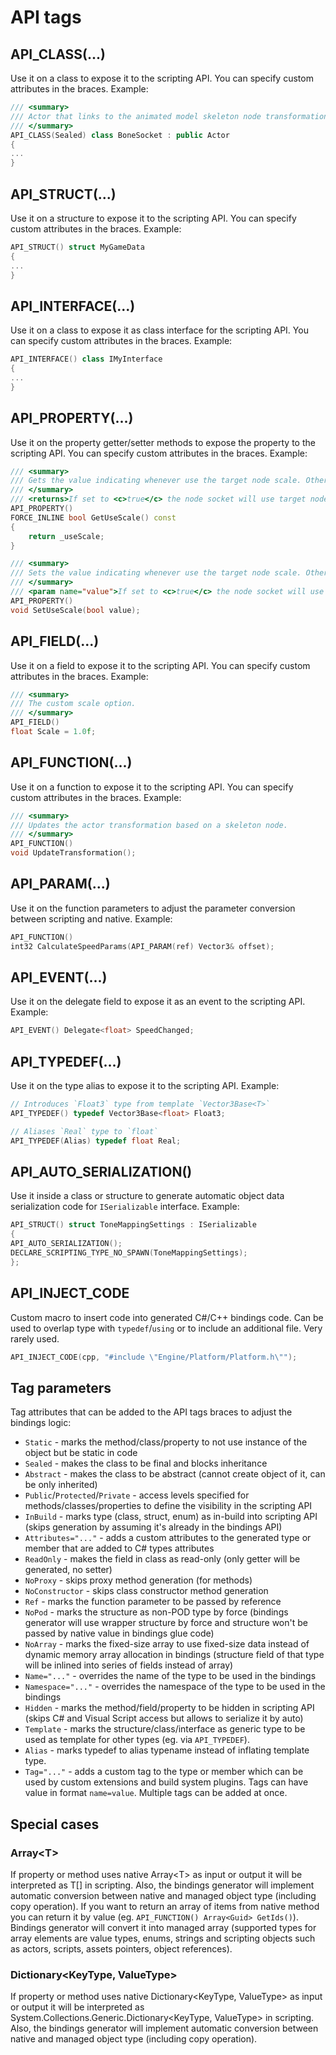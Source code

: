 # API tags

## API_CLASS(...)

Use it on a class to expose it to the scripting API. You can specify custom attributes in the braces.
Example:

```cpp
/// <summary>
/// Actor that links to the animated model skeleton node transformation.
/// </summary>
API_CLASS(Sealed) class BoneSocket : public Actor
{
...
}
```

## API_STRUCT(...)

Use it on a structure to expose it to the scripting API. You can specify custom attributes in the braces.
Example:

```cpp
API_STRUCT() struct MyGameData
{
...
}
```

## API_INTERFACE(...)

Use it on a class to expose it as class interface for the scripting API. You can specify custom attributes in the braces.
Example:

```cpp
API_INTERFACE() class IMyInterface
{
...
}
```

## API_PROPERTY(...)

Use it on the property getter/setter methods to expose the property to the scripting API. You can specify custom attributes in the braces.
Example:

```cpp
/// <summary>
/// Gets the value indicating whenever use the target node scale. Otherwise won't override the actor scale.
/// </summary>
/// <returns>If set to <c>true</c> the node socket will use target node scale, otherwise it will be ignored.</returns>
API_PROPERTY()
FORCE_INLINE bool GetUseScale() const
{
    return _useScale;
}

/// <summary>
/// Sets the value indicating whenever use the target node scale. Otherwise won't override the actor scale.
/// </summary>
/// <param name="value">If set to <c>true</c> the node socket will use target node scale, otherwise it will be ignored.</param>
API_PROPERTY()
void SetUseScale(bool value);
```

## API_FIELD(...)

Use it on a field to expose it to the scripting API. You can specify custom attributes in the braces.
Example:

```cpp
/// <summary>
/// The custom scale option.
/// </summary>
API_FIELD()
float Scale = 1.0f;
```

## API_FUNCTION(...)

Use it on a function to expose it to the scripting API. You can specify custom attributes in the braces.
Example:

```cpp
/// <summary>
/// Updates the actor transformation based on a skeleton node.
/// </summary>
API_FUNCTION()
void UpdateTransformation();
```

## API_PARAM(...)

Use it on the function parameters to adjust the parameter conversion between scripting and native.
Example:

```cpp
API_FUNCTION()
int32 CalculateSpeedParams(API_PARAM(ref) Vector3& offset);
```

## API_EVENT(...)

Use it on the delegate field to expose it as an event to the scripting API.
Example:

```cpp
API_EVENT() Delegate<float> SpeedChanged;
```

## API_TYPEDEF(...)

Use it on the type alias to expose it to the scripting API.
Example:

```cpp
// Introduces `Float3` type from template `Vector3Base<T>`
API_TYPEDEF() typedef Vector3Base<float> Float3;

// Aliases `Real` type to `float`
API_TYPEDEF(Alias) typedef float Real;
```

## API_AUTO_SERIALIZATION()

Use it inside a class or structure to generate automatic object data serialization code for `ISerializable` interface.
Example:

```cpp
API_STRUCT() struct ToneMappingSettings : ISerializable
{
API_AUTO_SERIALIZATION();
DECLARE_SCRIPTING_TYPE_NO_SPAWN(ToneMappingSettings);
};
```

## API_INJECT_CODE

Custom macro to insert code into generated C#/C++ bindings code. Can be used to overlap type with `typedef`/`using` or to include an additional file. Very rarely used.

```cpp
API_INJECT_CODE(cpp, "#include \"Engine/Platform/Platform.h\"");
```

## Tag parameters

Tag attributes that can be added to the API tags braces to adjust the bindings logic:

* `Static` - marks the method/class/property to not use instance of the object but be static in code
* `Sealed` - makes the class to be final and blocks inheritance
* `Abstract` - makes the class to be abstract (cannot create object of it, can be only inherited)
* `Public`/`Protected`/`Private` - access levels specified for methods/classes/properties to define the visibility in the scripting API
* `InBuild` - marks type (class, struct, enum) as in-build into scripting API (skips generation by assuming it's already in the bindings API)
* `Attributes="..."` - adds a custom attributes to the generated type or member that are added to C# types attributes
* `ReadOnly` - makes the field in class as read-only (only getter will be generated, no setter)
* `NoProxy` - skips proxy method generation (for methods)
* `NoConstructor` - skips class constructor method generation
* `Ref` - marks the function parameter to be passed by reference
* `NoPod` - marks the structure as non-POD type by force (bindings generator will use wrapper structure by force and structure won't be passed by native value in bindings glue code)
* `NoArray` - marks the fixed-size array to use fixed-size data instead of dynamic memory array allocation in bindings (structure field of that type will be inlined into series of fields instead of array)
* `Name="..."` - overrides the name of the type to be used in the bindings
* `Namespace="..."` - overrides the namespace of the type to be used in the bindings
* `Hidden` - marks the method/field/property to be hidden in scripting API (skips C# and Visual Script access but allows to serialize it by auto)
* `Template` - marks the structure/class/interface as generic type to be used as template for other types (eg. via `API_TYPEDEF`).
* `Alias` - marks typedef to alias typename instead of inflating template type.
* `Tag="..."` - adds a custom tag to the type or member which can be used by custom extensions and build system plugins. Tags can have value in format `name=value`. Multiple tags can be added at once.

## Special cases

### Array&lt;T&gt;

If property or method uses native Array&lt;T&gt; as input or output it will be interpreted as T[] in scripting.
Also, the bindings generator will implement automatic conversion between native and managed object type (including copy operation).
If you want to return an array of items from native method you can return it by value (eg. `API_FUNCTION() Array<Guid> GetIds()`). Bindings generator will convert it into managed array (supported types for array elements are value types, enums, strings and scripting objects such as actors, scripts, assets pointers, object references).

### Dictionary&lt;KeyType, ValueType&gt;

If property or method uses native Dictionary&lt;KeyType, ValueType&gt; as input or output it will be interpreted as System.Collections.Generic.Dictionary&lt;KeyType, ValueType&gt; in scripting.
Also, the bindings generator will implement automatic conversion between native and managed object type (including copy operation).

